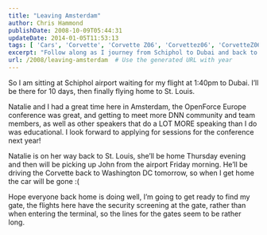 ```yaml
---
title: "Leaving Amsterdam"
author: Chris Hammond
publishDate: 2008-10-09T05:44:31
updateDate: 2014-01-05T11:53:13
tags: [ 'Cars', 'Corvette', 'Corvette Z06', 'Corvettez06', 'CorvetteZ06org' ]
excerpt: "Follow along as I journey from Schiphol to Dubai and back to St. Louis. OpenForce Europe was an enlightening experience, excited for next year's conference!"
url: /2008/leaving-amsterdam  # Use the generated URL with year
---
```

<p>So I am sitting at Schiphol airport waiting for my flight at 1:40pm to Dubai. I’ll be there for 10 days, then finally flying home to St. Louis. </p>  <p>Natalie and I had a great time here in Amsterdam, the OpenForce Europe conference was great, and getting to meet more DNN community and team members, as well as other speakers that do a LOT MORE speaking than I do was educational. I look forward to applying for sessions for the conference next year!</p>  <p>Natalie is on her way back to St. Louis, she’ll be home Thursday evening and then will be picking up John from the airport Friday morning. He’ll be driving the Corvette back to Washington DC tomorrow, so when I get home the car will be gone :( </p>  <p>Hope everyone back home is doing well, I’m going to get ready to find my gate, the flights here have the security screening at the gate, rather than when entering the terminal, so the lines for the gates seem to be rather long.</p>


